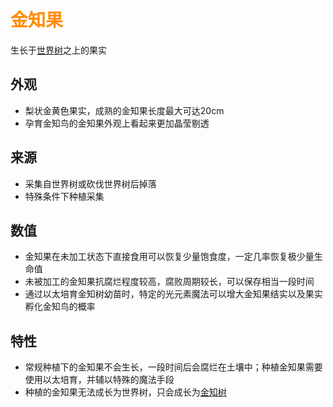 # <font color=#FF8C00>金知果</font>

生长于[世界树](../生物/世界树.md)之上的果实

## 外观
* 梨状金黄色果实，成熟的金知果长度最大可达20cm
* 孕育金知鸟的金知果外观上看起来更加晶莹剔透

##  来源
* 采集自世界树或砍伐世界树后掉落
* 特殊条件下种植采集

## 数值
* 金知果在未加工状态下直接食用可以恢复少量饱食度，一定几率恢复极少量生命值
* 未被加工的金知果抗腐烂程度较高，腐败周期较长，可以保存相当一段时间
* 通过以太培育金知树幼苗时，特定的光元素魔法可以增大金知果结实以及果实孵化金知鸟的概率

## 特性
* 常规种植下的金知果不会生长，一段时间后会腐烂在土壤中；种植金知果需要使用以太培育，并辅以特殊的魔法手段
* 种植的金知果无法成长为世界树，只会成长为[金知树](../生物/金知树.md)

